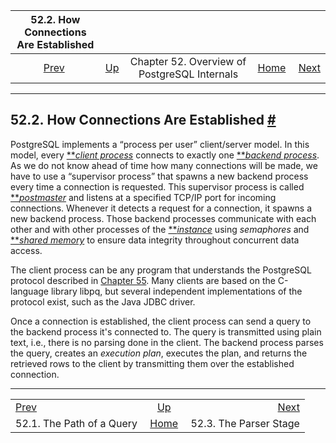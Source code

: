 

|         52.2. How Connections Are Established        |                                                                    |                                              |                                                       |                                                     |
| :--------------------------------------------------: | :----------------------------------------------------------------- | :------------------------------------------: | ----------------------------------------------------: | --------------------------------------------------: |
| [Prev](query-path.html "52.1. The Path of a Query")  | [Up](overview.html "Chapter 52. Overview of PostgreSQL Internals") | Chapter 52. Overview of PostgreSQL Internals | [Home](index.html "PostgreSQL 17devel Documentation") |  [Next](parser-stage.html "52.3. The Parser Stage") |

***

## 52.2. How Connections Are Established [#](#CONNECT-ESTAB)

PostgreSQL implements a “process per user” client/server model. In this model, every [**](glossary.html#GLOSSARY-CLIENT)*[client process](glossary.html#GLOSSARY-CLIENT "Client (process)")* connects to exactly one [**](glossary.html#GLOSSARY-BACKEND)*[backend process](glossary.html#GLOSSARY-BACKEND "Backend (process)")*. As we do not know ahead of time how many connections will be made, we have to use a “supervisor process” that spawns a new backend process every time a connection is requested. This supervisor process is called [**](glossary.html#GLOSSARY-POSTMASTER)*[postmaster](glossary.html#GLOSSARY-POSTMASTER "Postmaster (process)")* and listens at a specified TCP/IP port for incoming connections. Whenever it detects a request for a connection, it spawns a new backend process. Those backend processes communicate with each other and with other processes of the [**](glossary.html#GLOSSARY-INSTANCE)*[instance](glossary.html#GLOSSARY-INSTANCE "Instance")* using *semaphores* and [**](glossary.html#GLOSSARY-SHARED-MEMORY)*[shared memory](glossary.html#GLOSSARY-SHARED-MEMORY "Shared memory")* to ensure data integrity throughout concurrent data access.

The client process can be any program that understands the PostgreSQL protocol described in [Chapter 55](protocol.html "Chapter 55. Frontend/Backend Protocol"). Many clients are based on the C-language library libpq, but several independent implementations of the protocol exist, such as the Java JDBC driver.

Once a connection is established, the client process can send a query to the backend process it's connected to. The query is transmitted using plain text, i.e., there is no parsing done in the client. The backend process parses the query, creates an *execution plan*, executes the plan, and returns the retrieved rows to the client by transmitting them over the established connection.

***

|                                                      |                                                                    |                                                     |
| :--------------------------------------------------- | :----------------------------------------------------------------: | --------------------------------------------------: |
| [Prev](query-path.html "52.1. The Path of a Query")  | [Up](overview.html "Chapter 52. Overview of PostgreSQL Internals") |  [Next](parser-stage.html "52.3. The Parser Stage") |
| 52.1. The Path of a Query                            |        [Home](index.html "PostgreSQL 17devel Documentation")       |                              52.3. The Parser Stage |
